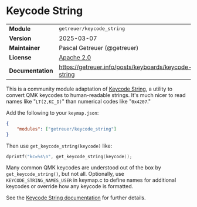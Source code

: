 # Keycode String

<table>
<tr><td><b>Module</b></td><td><tt>getreuer/keycode_string</tt></td></tr>
<tr><td><b>Version</b></td><td>2025-03-07</td></tr>
<tr><td><b>Maintainer</b></td><td>Pascal Getreuer (@getreuer)</td></tr>
<tr><td><b>License</b></td><td><a href="../LICENSE.txt">Apache 2.0</a></td></tr>
<tr><td><b>Documentation</b></td><td>
<a href="https://getreuer.info/posts/keyboards/keycode-string">https://getreuer.info/posts/keyboards/keycode-string</a>
</td></tr>
</table>

This is a community module adaptation of [Keycode
String](https://getreuer.info/posts/keyboards/keycode-string), a utility to
convert QMK keycodes to human-readable strings. It's much nicer to read names
like "`LT(2,KC_D)`" than numerical codes like "`0x4207`."

Add the following to your `keymap.json`:

```json
{
    "modules": ["getreuer/keycode_string"]
}
```

Then use `get_keycode_string(keycode)` like:

```c
dprintf("kc=%s\n", get_keycode_string(keycode));
```

Many common QMK keycodes are understood out of the box by
`get_keycode_string()`, but not all. Optionally, use `KEYCODE_STRING_NAMES_USER`
in keymap.c to define names for additional keycodes or override how any keycode
is formatted.

See the [Keycode String
documentation](https://getreuer.info/posts/keyboards/keycode-string) for further
details.


